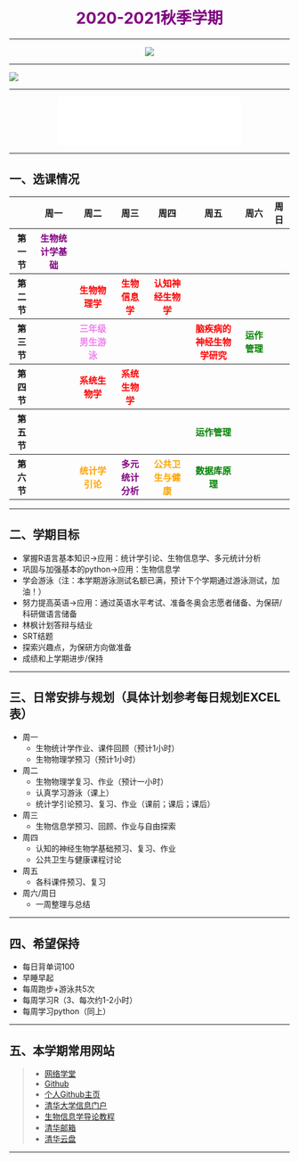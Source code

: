 
<h1 style="color:purple;text-align:center;">
    2020-2021秋季学期
</h1>

---

<div align=center>
<img src="https://ss0.bdstatic.com/70cFuHSh_Q1YnxGkpoWK1HF6hhy/it/u=3053067344,3953063844&fm=26&gp=0.jpg"/>
</div>

---



![](https://ss0.bdstatic.com/70cFuHSh_Q1YnxGkpoWK1HF6hhy/it/u=3053067344,3953063844&fm=26&gp=0.jpg)

---

<p align="center">
<iframe frameborder="no" border="0" marginwidth="0" marginheight="0" width=330 height=86 src="//music.163.com/outchain/player?type=2&id=523863496&auto=1&height=66"></iframe>
</p>

---

## 一、选课情况
<table>
    <thead>
        <tr>
            <th>   </th>
            <th>周一</th>
            <th>周二</th>
            <th>周三</th>
            <th>周四</th>
            <th>周五</th>
            <th>周六</th>
            <th>周日</th>
        </tr>
    </thead>
    <tbody>
        <tr>
            <th>第一节</th>
            <th style="color:purple;">生物统计学基础</th>
            <th> </th>
            <th> </th>
            <th> </th>
            <th> </th>
            <th> </th>
            <th> </th>
        </tr>
        <tr>
            <th>第二节</th>
            <th> </th>
            <th style="color:red;">生物物理学</th>
            <th style="color:red;">生物信息学</th>
            <th style="color:red;">认知神经生物学</th>
            <th> </th>
            <th> </th>
            <th> </th>
        </tr>
        <tr>
            <th>第三节</th>
            <th> </th>
            <th style="color:violet;">三年级男生游泳</th>
            <th> </th>
            <th> </th>
            <th style="color:red;">脑疾病的神经生物学研究</th>
            <th style="color:green;">运作管理</th>
            <th> </th>
        </tr>
        <tr>
            <th>第四节</th>
            <th> </th>
            <th style="color:red;">系统生物学</th>
            <th style="color:red;">系统生物学</th>
            <th> </th>
            <th> </th>
            <th> </th>
            <th> </th>
        </tr>
        <tr>
            <th>第五节</th>
            <th> </th>
            <th> </th>
            <th> </th>
            <th> </th>
            <th style="color:green;">运作管理</th>
            <th> </th>
            <th> </th>
        </tr>
        <tr>
            <th>第六节</th>
            <th> </th>
            <th style="color:orange;">统计学引论</th>
            <th style="color:purple;">多元统计分析</th>
            <th style="color:orange;">公共卫生与健康</th>
            <th style="color:green;">数据库原理</th>
            <th> </th>
            <th> </th>
        </tr>              
    </tbody>
</table>

---

## 二、学期目标
  - 掌握R语言基本知识→应用：统计学引论、生物信息学、多元统计分析
  - 巩固与加强基本的python→应用：生物信息学
  - 学会游泳（注：本学期游泳测试名额已满，预计下个学期通过游泳测试，加油！）
  - 努力提高英语→应用：通过英语水平考试、准备冬奥会志愿者储备、为保研/科研做语言储备
  - 林枫计划答辩与结业
  - SRT结题
  - 探索兴趣点，为保研方向做准备
  - 成绩和上学期进步/保持

---

## 三、日常安排与规划（具体计划参考每日规划EXCEL表）
  - 周一
    - 生物统计学作业、课件回顾（预计1小时）
    - 生物物理学预习（预计1小时）
  - 周二
    - 生物物理学复习、作业（预计一小时）
    - 认真学习游泳（课上）
    - 统计学引论预习、复习、作业（课前；课后；课后）
  - 周三
    - 生物信息学预习、回顾、作业与自由探索
  - 周四
    - 认知的神经生物学基础预习、复习、作业
    - 公共卫生与健康课程讨论
  - 周五
    - 各科课件预习、复习
  - 周六/周日
    - 一周整理与总结

---

## 四、希望保持
 - 每日背单词100
 - 早睡早起
 - 每周跑步+游泳共5次
 - 每周学习R（3、每次约1-2小时）
 - 每周学习python（同上）

---

## 五、本学期常用网站
 >- [网络学堂](https://learn.tsinghua.edu.cn/)
 >- [Github](https://github.com/)
 >- [个人Github主页](https://sirjoeyu.github.io/)
 >- [清华大学信息门户](http://info.tsinghua.edu.cn/)
 >- [生物信息学导论教程](https://lulab2.gitbook.io/teaching/)
 >- [清华邮箱](https://mails.tsinghua.edu.cn/)
 >- [清华云盘](https://cloud.tsinghua.edu.cn/)

---

